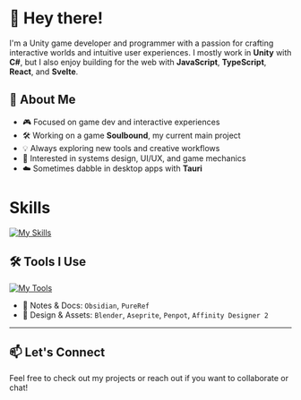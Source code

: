 # 👋 Hey there!
I'm a Unity game developer and programmer with a passion for crafting interactive worlds and intuitive user experiences. I mostly work in **Unity** with **C#**, but I also enjoy building for the web with **JavaScript**, **TypeScript**, **React**, and **Svelte**.

## 🧠 About Me
- 🎮 Focused on game dev and interactive experiences  
- 🛠️ Working on a game **Soulbound**, my current main project
- 💡 Always exploring new tools and creative workflows  
- 🧩 Interested in systems design, UI/UX, and game mechanics  
- ☁️ Sometimes dabble in desktop apps with **Tauri**

# Skills
[![My Skills](https://skillicons.dev/icons?i=cs,unity,js,ts,react,svelte,html,css,py)](https://skillicons.dev)

## 🛠️ Tools I Use
[![My Tools](https://skillicons.dev/icons?i=vscode,visualstudio,obsidian,blender,aseprite&perline=6)](https://skillicons.dev)

- 🧠 Notes & Docs: `Obsidian`, `PureRef`  
- 🎨 Design & Assets: `Blender`, `Aseprite`, `Penpot`, `Affinity Designer 2`

---

## 📫 Let's Connect

Feel free to check out my projects or reach out if you want to collaborate or chat!
